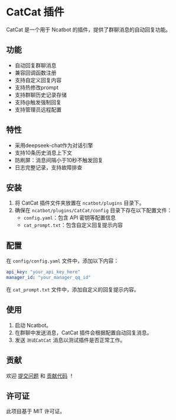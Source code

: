 # CatCat 插件

CatCat 是一个用于 Ncatbot 的插件，提供了群聊消息的自动回复功能。

## 功能

- 自动回复群聊消息
- 兼容回调函数注册
- 支持自定义回复内容
- 支持热修改prompt
- 支持群聊历史记录存储
- 支持@触发强制回复
- 支持管理员远程配置

## 特性

- 采用deepseek-chat作为对话引擎
- 支持10条历史消息上下文
- 防刷屏：消息间隔小于10秒不触发回复
- 日志完整记录，支持故障排查

## 安装

1. 将 CatCat 插件文件夹放置在 `ncatbot/plugins` 目录下。
2. 确保在 `ncatbot/plugins/CatCat/config` 目录下存在以下配置文件：
   - `config.yaml`：包含 API 密钥等配置信息
   - `cat_prompt.txt`：包含自定义回复提示内容

## 配置

在 `config/config.yaml` 文件中，添加以下内容：

```yaml
api_key: "your_api_key_here"
manager_id: "your_manager_qq_id"
```

在 `cat_prompt.txt` 文件中，添加自定义的回复提示内容。

## 使用

1. 启动 Ncatbot。
2. 在群聊中发送消息，CatCat 插件会根据配置自动回复消息。
3. 发送 `测试CatCat` 消息以测试插件是否正常工作。


## 贡献

欢迎 [提交问题](https://github.com/IppClub/ncatbot-catcat/issues) 和 [贡献代码](https://github.com/IppClub/ncatbot-catcat/pulls) ！

## 许可证

此项目基于 MIT 许可证。